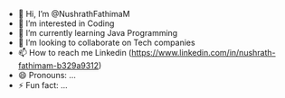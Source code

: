 - 👋 Hi, I’m @NushrathFathimaM
- 👀 I’m interested in Coding 
- 🌱 I’m currently learning Java Programming 
- 💞️ I’m looking to collaborate on Tech companies
- 📫 How to reach me Linkedin (https://www.linkedin.com/in/nushrath-fathimam-b329a9312)
- 😄 Pronouns: ...
- ⚡ Fun fact: ...

<!---
NushrathFathimaM/NushrathFathimaM is a ✨ special ✨ repository because its `README.md` (this file) appears on your GitHub profile.
You can click the Preview link to take a look at your changes.
--->
